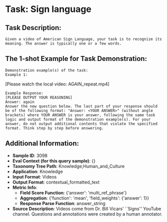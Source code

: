 # Task: Sign language

## Task Description:

```
Given a video of American Sign Language, your task is to recognize its meaning. The answer is typically one or a few words.
```

## The 1-shot Example for Task Demonstration:

```
Demonstration example(s) of the task:
Example 1:
```

[Please watch the local video: AGAIN_repeat.mp4]

```
Example Response:
[PLEASE OUTPUT YOUR REASONING]
Answer: again
Answer the new question below. The last part of your response should be of the following format: "Answer: <YOUR ANSWER>" (without angle brackets) where YOUR ANSWER is your answer, following the same task logic and output format of the demonstration example(s). For your answer, do not output additional contents that violate the specified format. Think step by step before answering.
```

## Additional Information:

- **Sample ID**: 3098
- **Eval Context (for this query sample)**: {}
- **Taxonomy Tree Path**: Knowledge;Human_and_Culture
- **Application**: Knowledge
- **Input Format**: Videos
- **Output Format**: contextual_formatted_text
- **Metric Info**:
  - **Field Score Function**: {'answer': 'multi_ref_phrase'}
  - **Aggregation**: {'function': 'mean', 'field_weights': {'answer': 1}}
  - **Response Parse Function**: answer_string
- **Source Description**: Videos come from Dr. Bill Vicars' ``Signs'' YouTube channel. Questions and annotations were created by a human annotator.
